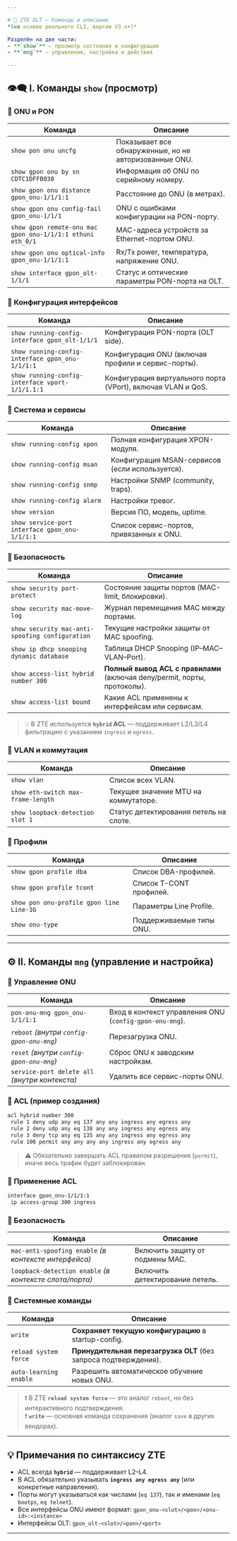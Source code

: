 ```yaml
---

# 📘 ZTE OLT — Команды и описание  
*(на основе реального CLI, версии V3.x+)*

Разделён на две части:  
- **`show`** — просмотр состояния и конфигурации  
- **`mng`** — управление, настройка и действия

---
```


## 👁️‍🗨️ I. Команды `show` (просмотр)

### 🔹 ONU и PON
| Команда | Описание |
|--------|---------|
| `show pon onu uncfg` | Показывает все обнаруженные, но не авторизованные ONU. |
| `show gpon onu by sn CDTC1DFFB038` | Информация об ONU по серийному номеру. |
| `show gpon onu distance gpon_onu-1/1/1:1` | Расстояние до ONU (в метрах). |
| `show gpon onu config-fail gpon_onu-1/1/1` | ONU с ошибками конфигурации на PON-порту. |
| `show gpon remote-onu mac gpon_onu-1/1/1:1 ethuni eth_0/1` | MAC-адреса устройств за Ethernet-портом ONU. |
| `show gpon onu optical-info gpon_onu-1/1/1:1` | Rx/Tx power, температура, напряжение ONU. |
| `show interface gpon_olt-1/1/1` | Статус и оптические параметры PON-порта на OLT. |

### 🔹 Конфигурация интерфейсов
| Команда | Описание |
|--------|---------|
| `show running-config-interface gpon_olt-1/1/1` | Конфигурация PON-порта (OLT side). |
| `show running-config-interface gpon_onu-1/1/1:1` | Конфигурация ONU (включая профили и сервис-порты). |
| `show running-config-interface vport-1/1/1.1:1` | Конфигурация виртуального порта (VPort), включая VLAN и QoS. |

### 🔹 Система и сервисы
| Команда | Описание |
|--------|---------|
| `show running-config xpon` | Полная конфигурация XPON-модуля. |
| `show running-config msan` | Конфигурация MSAN-сервисов (если используется). |
| `show running-config snmp` | Настройки SNMP (community, traps). |
| `show running-config alarm` | Настройки тревог. |
| `show version` | Версия ПО, модель, uptime. |
| `show service-port interface gpon_onu-1/1/1:1` | Список сервис-портов, привязанных к ONU. |

### 🔹 Безопасность
| Команда | Описание |
|--------|---------|
| `show security port-protect` | Состояние защиты портов (MAC-limit, блокировки). |
| `show security mac-move-log` | Журнал перемещения MAC между портами. |
| `show security mac-anti-spoofing configuration` | Текущие настройки защиты от MAC spoofing. |
| `show ip dhcp snooping dynamic database` | Таблица DHCP Snooping (IP–MAC–VLAN–Port). |
| `show access-list hybrid number 300` | **Полный вывод ACL с правилами** (включая deny/permit, порты, протоколы). |
| `show access-list bound` | Какие ACL применены к интерфейсам или сервисам. |

> 💡 В ZTE используется **`hybrid` ACL** — поддерживает L2/L3/L4 фильтрацию с указанием `ingress` и `egress`.

### 🔹 VLAN и коммутация
| Команда | Описание |
|--------|---------|
| `show vlan` | Список всех VLAN. |
| `show eth-switch max-frame-length` | Текущее значение MTU на коммутаторе. |
| `show loopback-detection slot 1` | Статус детектирования петель на слоте. |

### 🔹 Профили
| Команда | Описание |
|--------|---------|
| `show gpon profile dba` | Список DBA-профилей. |
| `show gpon profile tcont` | Список T-CONT профилей. |
| `show pon onu-profile gpon line Line-1G` | Параметры Line Profile. |
| `show onu-type` | Поддерживаемые типы ONU. |

---

## ⚙️ II. Команды `mng` (управление и настройка)

### 🔹 Управление ONU
| Команда | Описание |
|--------|---------|
| `pon-onu-mng gpon_onu-1/1/1:1` | Вход в контекст управления ONU (`config-gpon-onu-mng`). |
| `reboot` *(внутри `config-gpon-onu-mng`)* | Перезагрузка ONU. |
| `reset` *(внутри `config-gpon-onu-mng`)* | Сброс ONU к заводским настройкам. |
| `service-port delete all` *(внутри контекста)* | Удалить все сервис-порты ONU. |

### 🔹 ACL (пример создания)
```bash
acl hybrid number 300
 rule 1 deny udp any eq 137 any any ingress any egress any
 rule 2 deny udp any eq 138 any any ingress any egress any
 rule 3 deny tcp any eq 135 any any ingress any egress any
 rule 100 permit any any any any ingress any egress any
```
> ⚠️ Обязательно завершать ACL правилом разрешения (`permit`), иначе весь трафик будет заблокирован.

### 🔹 Применение ACL
```bash
interface gpon_onu-1/1/1:1
 ip access-group 300 ingress
```

### 🔹 Безопасность
| Команда | Описание |
|--------|---------|
| `mac-anti-spoofing enable` *(в контексте интерфейса)* | Включить защиту от подмены MAC. |
| `loopback-detection enable` *(в контексте слота/порта)* | Включить детектирование петель. |

### 🔹 Системные команды
| Команда | Описание |
|--------|---------|
| `write` | **Сохраняет текущую конфигурацию** в startup-config. |
| `reload system force` | **Принудительная перезагрузка OLT** (без запроса подтверждения). |
| `auto-learning enable` | Разрешить автоматическое обучение новых ONU. |

> ❗ В ZTE **`reload system force`** — это аналог `reboot`, но без интерактивного подтверждения.  
> ❗ **`write`** — основная команда сохранения (аналог `save` в других вендорах).

---

## 💡 Примечания по синтаксису ZTE

- ACL всегда **`hybrid`** — поддерживает L2–L4.
- В ACL обязательно указывать **`ingress any egress any`** (или конкретные направления).
- Порты могут указываться как числами (`eq 137`), так и именами (`eq bootps`, `eq telnet`).
- Все интерфейсы ONU имеют формат: `gpon_onu-<slot>/<pon>/<onu-id>:<instance>`
- Интерфейсы OLT: `gpon_olt-<slot>/<pon>/<port>`

---
